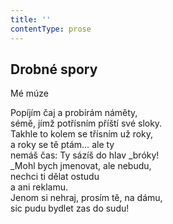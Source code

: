 ```yaml
---
title: ''
contentType: prose
---
```


## Drobné spory

Mé múze

Popíjím čaj a probírám náměty,  
sémě, jímž potřísním příští své sloky.  
Takhle to kolem se třísním už roky,  
a roky se tě ptám… ale ty  
nemáš čas: Ty sázíš do hlav _bróky!  
_Mohl bych jmenovat, ale nebudu,  
nechci ti dělat ostudu  
a ani reklamu.  
Jenom si nehraj, prosím tě, na dámu,  
sic pudu bydlet zas do sudu!
